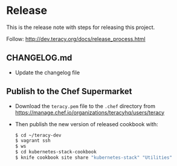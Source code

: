 # Release

This is the release note with steps for releasing this project.

Follow: http://dev.teracy.org/docs/release_process.html


## CHANGELOG.md

- Update the changelog file


## Publish to the Chef Supermarket

- Download the ``teracy.pem`` file to the `.chef` directory from
  https://manage.chef.io/organizations/teracyhq/users/teracy

- Then publish the new version of released cookbook with:

  ```bash
  $ cd ~/teracy-dev
  $ vagrant ssh
  $ ws
  $ cd kubernetes-stack-cookbook
  $ knife cookbook site share "kubernetes-stack" "Utilities"
  ```
